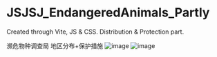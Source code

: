 # JSJSJ_EndangeredAnimals_Partly

Created through Vite, JS &amp; CSS. Distribution &amp; Protection part.

濒危物种调查局 地区分布+保护措施
![image](https://user-images.githubusercontent.com/92522606/232725227-ea2511f8-e389-499e-a66a-f65532fdc28b.png)
![image](https://user-images.githubusercontent.com/92522606/232990582-fb675a5a-9648-447d-a807-d911a5183dbd.png)
